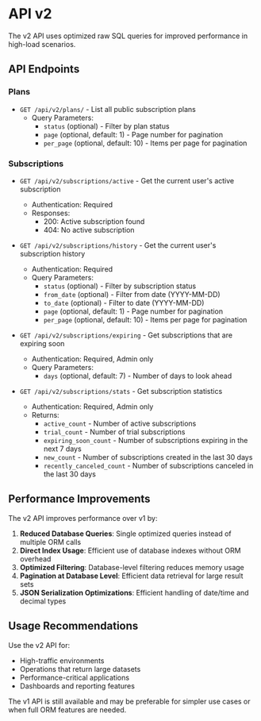# API v2

The v2 API uses optimized raw SQL queries for improved performance in high-load scenarios.

## API Endpoints

### Plans

- `GET /api/v2/plans/` - List all public subscription plans
  - Query Parameters:
    - `status` (optional) - Filter by plan status
    - `page` (optional, default: 1) - Page number for pagination
    - `per_page` (optional, default: 10) - Items per page for pagination

### Subscriptions

- `GET /api/v2/subscriptions/active` - Get the current user's active subscription
  - Authentication: Required
  - Responses:
    - 200: Active subscription found
    - 404: No active subscription

- `GET /api/v2/subscriptions/history` - Get the current user's subscription history
  - Authentication: Required
  - Query Parameters:
    - `status` (optional) - Filter by subscription status
    - `from_date` (optional) - Filter from date (YYYY-MM-DD)
    - `to_date` (optional) - Filter to date (YYYY-MM-DD)
    - `page` (optional, default: 1) - Page number for pagination
    - `per_page` (optional, default: 10) - Items per page for pagination
  
- `GET /api/v2/subscriptions/expiring` - Get subscriptions that are expiring soon
  - Authentication: Required, Admin only
  - Query Parameters:
    - `days` (optional, default: 7) - Number of days to look ahead

- `GET /api/v2/subscriptions/stats` - Get subscription statistics
  - Authentication: Required, Admin only
  - Returns:
    - `active_count` - Number of active subscriptions
    - `trial_count` - Number of trial subscriptions
    - `expiring_soon_count` - Number of subscriptions expiring in the next 7 days
    - `new_count` - Number of subscriptions created in the last 30 days
    - `recently_canceled_count` - Number of subscriptions canceled in the last 30 days

## Performance Improvements

The v2 API improves performance over v1 by:

1. **Reduced Database Queries**: Single optimized queries instead of multiple ORM calls
2. **Direct Index Usage**: Efficient use of database indexes without ORM overhead
3. **Optimized Filtering**: Database-level filtering reduces memory usage
4. **Pagination at Database Level**: Efficient data retrieval for large result sets
5. **JSON Serialization Optimizations**: Efficient handling of date/time and decimal types

## Usage Recommendations

Use the v2 API for:
- High-traffic environments
- Operations that return large datasets
- Performance-critical applications
- Dashboards and reporting features

The v1 API is still available and may be preferable for simpler use cases or when full ORM features are needed. 